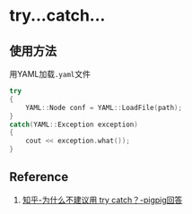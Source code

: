 # try...catch...

## 使用方法

用YAML加载`.yaml`文件

```C++
try
{
    YAML::Node conf = YAML::LoadFile(path);
}
catch(YAML::Exception exception)
{
    cout << exception.what());
}
```



## Reference

1. [知乎-为什么不建议用 try catch？-pigpig回答](https://www.zhihu.com/question/29459586)